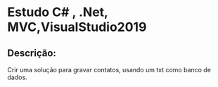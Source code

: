 # Estudo C# , .Net, MVC,VisualStudio2019

## Descrição:
Crir uma solução para gravar contatos, usando um txt como banco de dados.
